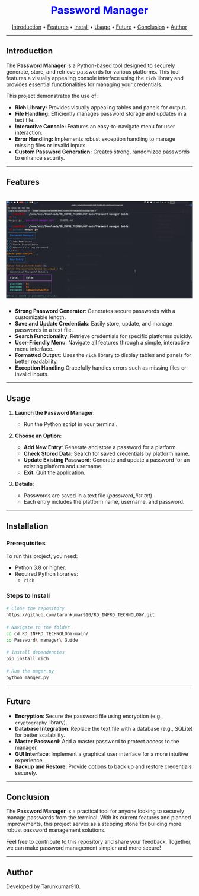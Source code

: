 <div align="center">
    <h1 style="font-weight: bold; color: blue;">Password Manager</h1>
</div>

<p align="center">
  <a href="#introduction">Introduction</a> •
  <a href="#features">Features</a> •
  <a href="#installation">Install</a> •
  <a href="#usage">Usage</a> •
  <a href="#future">Future</a> •
  <a href="#conclusion">Conclusion</a> •
  <a href="#author">Author</a> 
</p>

---

## Introduction

The **Password Manager** is a Python-based tool designed to securely generate, store, and retrieve passwords for various platforms. This tool features a visually appealing console interface using the `rich` library and provides essential functionalities for managing your credentials.

This project demonstrates the use of:

- **Rich Library:** Provides visually appealing tables and panels for output.
- **File Handling:** Efficiently manages password storage and updates in a text file.
- **Interactive Console:** Features an easy-to-navigate menu for user interaction.
- **Error Handling:** Implements robust exception handling to manage missing files or invalid inputs.
- **Custom Password Generation:** Creates strong, randomized passwords to enhance security.

---

## Features

<h1 align="center">
  <img src="image/image.png" alt="Password_Manger" width="700px"></a>
  <br>
</h1>

- **Strong Password Generator**: Generates secure passwords with a customizable length.
- **Save and Update Credentials**: Easily store, update, and manage passwords in a text file.
- **Search Functionality**: Retrieve credentials for specific platforms quickly.
- **User-Friendly Menu**: Navigate all features through a simple, interactive menu interface.
- **Formatted Output**: Uses the `rich` library to display tables and panels for better readability.
- **Exception Handling**:Gracefully handles errors such as missing files or invalid inputs.

---

## Usage

1. **Launch the Password Manager**:
   - Run the Python script in your terminal.
   
2. **Choose an Option**:
   - **Add New Entry**: Generate and store a password for a platform.
   - **Check Stored Data**: Search for saved credentials by platform name.
   - **Update Existing Password**: Generate and update a password for an existing platform and username.
   - **Exit**: Quit the application.

3. **Details**:
   - Passwords are saved in a text file (*password_list.txt*).
   - Each entry includes the platform name, username, and password.

---

## Installation

### Prerequisites
To run this project, you need:

- Python 3.8 or higher.
- Required Python libraries:
  - `rich`
    

### Steps to Install
```bash
# Clone the repository
https://github.com/tarunkumar910/RD_INFRO_TECHNOLOGY.git

# Navigate to the folder
cd cd RD_INFRO_TECHNOLOGY-main/
cd Password\ manager\ Guide

# Install dependencies
pip install rich

# Run the mager.py
python manger.py
```

---

## Future

 - **Encryption**: Secure the password file using encryption (e.g., `cryptography` library).
 - **Database Integration**: Replace the text file with a database (e.g., SQLite) for better scalability.
 - **Master Password**: Add a master password to protect access to the manager.
 - **GUI Interface**: Implement a graphical user interface for a more intuitive experience.
 - **Backup and Restore**: Provide options to back up and restore credentials securely.


---

## Conclusion


The **Password Manager** is a practical tool for anyone looking to securely manage passwords from the terminal. With its current features and planned improvements, this project serves as a stepping stone for building more robust password management solutions.

Feel free to contribute to this repository and share your feedback. Together, we can make password management simpler and more secure!


---

## Author

Developed by Tarunkumar910.


